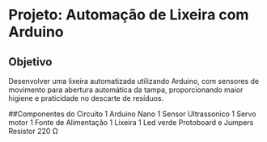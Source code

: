 # Projeto: Automação de Lixeira com Arduino

## Objetivo
Desenvolver uma lixeira automatizada utilizando Arduino, com sensores de movimento para abertura automática da tampa, proporcionando maior higiene e praticidade no descarte de resíduos.

##Componentes do Circuito
1 Arduino Nano
1 Sensor Ultrassonico
1 Servo motor
1 Fonte de Alimentação
1 Lixeira
1 Led verde
Protoboard e Jumpers
Resistor 220 Ω 
